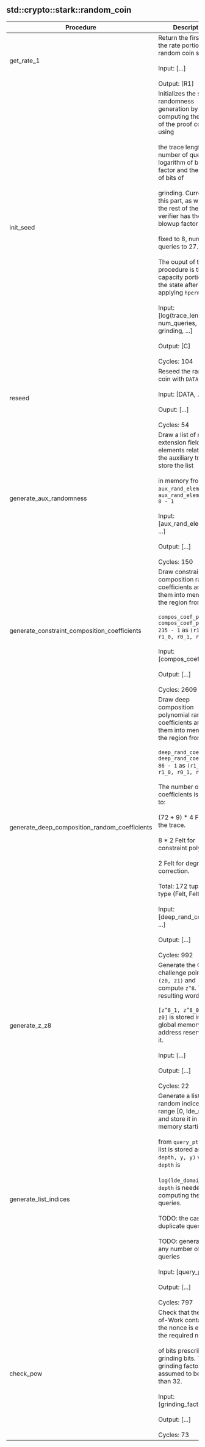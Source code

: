 
## std::crypto::stark::random_coin
| Procedure | Description |
| ----------- | ------------- |
| get_rate_1 | Return the first half of the rate portion of the random coin state<br /><br />Input: [...]<br /><br />Output: [R1] |
| init_seed | Initializes the seed for randomness generation by computing the hash of the proof context using<br /><br />the trace length, number of queries, logarithm of blowup factor and the number of bits of<br /><br />grinding. Currently, this part, as well as the rest of the STARK verifier has the blowup factor<br /><br />fixed to 8, number of queries to 27.<br /><br />The ouput of this procedure is the capacity portion of the state after applying `hperm`.<br /><br />Input: [log(trace_length), num_queries, blowup, grinding, ...]<br /><br />Output: [C]<br /><br />Cycles: 104 |
| reseed | Reseed the random coin with `DATA`<br /><br />Input: [DATA, ...]<br /><br />Ouput: [...]<br /><br />Cycles: 54 |
| generate_aux_randomness | Draw a list of random extension field elements related to the auxiliary trace and store the list<br /><br />in memory from `aux_rand_elem_ptr` to `aux_rand_elem_ptr + 8 - 1`<br /><br />Input: [aux_rand_elem_ptr, ...]<br /><br />Output: [...]<br /><br />Cycles: 150 |
| generate_constraint_composition_coefficients | Draw constraint composition random coefficients and save them into memory in the region from<br /><br />`compos_coef_ptr` `compos_coef_ptr + 235 - 1` as `(r1_1, r1_0, r0_1, r0_0)`<br /><br />Input: [compos_coef_ptr, ...]<br /><br />Output: [...]<br /><br />Cycles: 2609 |
| generate_deep_composition_random_coefficients | Draw deep composition polynomial random coefficients and save them into memory in the region from<br /><br />`deep_rand_coef_ptr` `deep_rand_coef_ptr + 86 - 1` as `(r1_1, r1_0, r0_1, r0_0)`<br /><br />The number of equal coefficients is equal to:<br /><br />(72 + 9) * 4 Felt for the trace.<br /><br />8 * 2 Felt for constraint polynomial.<br /><br />2 Felt for degree correction.<br /><br />Total: 172 tuples of type (Felt, Felt)<br /><br />Input: [deep_rand_coef_ptr, ...]<br /><br />Output: [...]<br /><br />Cycles: 992 |
| generate_z_z8 | Generate the OOD challenge point `z = (z0, z1)` and compute `z^8`. The resulting word<br /><br />`[z^8_1, z^8_0, z1, z0]` is stored in the global memory address reserved for it.<br /><br />Input: [...]<br /><br />Output: [...]<br /><br />Cycles: 22 |
| generate_list_indices | Generate a list of random indices in the range [0, lde_size] and store it in memory starting<br /><br />from `query_ptr`. The list is stored as `(r, depth, y, y)` where `depth` is<br /><br />`log(lde_domain_size)`. `depth` is needed when computing the deep queries.<br /><br />TODO: the case of duplicate queries<br /><br />TODO: generalize to any number of queries<br /><br />Input: [query_ptr, ...]<br /><br />Output: [...]<br /><br />Cycles: 797 |
| check_pow | Check that the Proof-of-Work contained in the nonce is equal to the required number<br /><br />of bits prescribed by grinding bits. The grinding factor is assumed to be less than 32.<br /><br />Input: [grinding_factor, ...]<br /><br />Output: [...]<br /><br />Cycles: 73 |
